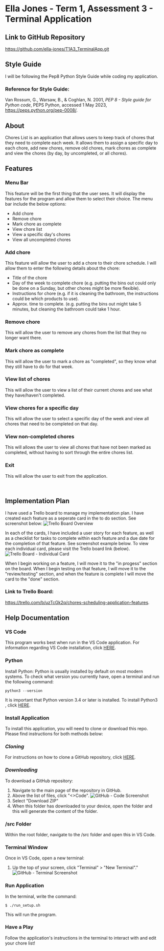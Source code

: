 # **Ella Jones - Term 1, Assessment 3 - Terminal Application**

## **Link to GitHub Repository**
https://github.com/ella-jones/T1A3_TerminalApp.git

## **Style Guide**
I will be following the Pep8 Python Style Guide while coding my application. 

### Reference for Style Guide:
Van Rossum, G., Warsaw, B., & Coghlan, N. 2001, *PEP 8 - Style guide for Python code*, PEPS Python, accessed 1 May 2023, https://peps.python.org/pep-0008/. 

## **About**
Chores List is an application that allows users to keep track of chores that they need to complete each week. It allows them to assign a specific day to each chore, add new chores, remove old chores, mark chores as complete and view the chores (by day, by uncompleted, or all chores).

## **Features**

### **Menu Bar**
This feature will be the first thing that the user sees. It will display the features for the program and allow them to select their choice. The menu bar include the below options:
* Add chore
* Remove chore
* Mark chore as complete
* View chore list
* View a specific day's chores
* View all uncompleted chores

### **Add chore**
This feature will allow the user to add a chore to their chore schedule. I will allow them to enter the following details about the chore:
* Title of the chore
* Day of the week to complete chore (e.g. putting the bins out could only be done on a Sunday, but other chores might be more flexible).
* Instructions for chore (e.g. if it is cleaning the bathroom, the instructions could be which products to use).
* Approx. time to complete. (e.g. putting the bins out might take 5 minutes, but cleaning the bathroom could take 1 hour.

### **Remove chore**
This will allow the user to remove any chores from the list that they no longer want there.


### **Mark chore as complete**
This will allow the user to mark a chore as "completed", so they know what they still have to do for that week.


### **View list of chores**
This will allow the user to view a list of their current chores and see what they have/haven't completed.


### **View chores for a specific day**
This will allow the user to select a specific day of the week and view all chores that need to be completed on that day.

### **View non-completed chores**
This will allows the user to view all chores that have not been marked as completed, without having to sort through the entire chores list.

### **Exit**
This will allow the user to exit from the application.

<br>

## **Implementation Plan**

I have used a Trello board to manage my implementation plan. I have created each feature as a seperate card in the to do section. See screenshot below:
![Trello Board Overview](./docs/screenshot5.png)

In each of the cards, I have included a user story for each feature, as well as a checklist for tasks to complete within each feature and a due date for the completion of that feature. See screenshot example below. To view each individual card, please visit the Trello board link (below).
![Trello Board - Individual Card](./docs/screenshot4.png)

When I begin working on a feature, I will move it to the "in progess" section on the board. When I begin testing on that feature, I will move it to the "review/testing" section, and when the feature is complete I will move the card to the "done" section.

### Link to Trello Board:
https://trello.com/b/uzTcGk2q/chores-scheduling-application-features. 

## **Help Documentation**

### **VS Code**
This program works best when run in the VS Code application. For information regarding VS Code installation, click [HERE](https://code.visualstudio.com/download).

### **Python**
Install Python: Python is usually installed by default on most modern systems. To check what version you currently have, open a terminal and run the following command:

```
python3 --version
```

It is important that Python version 3.4 or later is installed. To install Python3 , click [HERE](https://www.python.org/downloads/).

### **Install Application**
To install this application, you will need to clone or download this repo. Please find instructions for both methods below:

### *Cloning*
For instructions on how to clone a GitHub repository, click [HERE](https://docs.github.com/en/repositories/creating-and-managing-repositories/cloning-a-repository).

### *Downloading*
To download a GitHub repository: 
1. Navigate to the main page of the repository in GitHub. 
2. Above the list of files, click  "<>Code".
![GitHub - Code Screenshot](./docs/code_button.png)
3. Select "Download ZIP"
4. When this folder has downloaded to your device, open the folder and this will generate the content of the folder. 

### **/src Folder**
Within the root folder, navigate to the /src folder and open this in VS Code.

### **Terminal Window**
Once in VS Code, open a new terminal:
1. Up the top of your screen, click "Terminal" > "New Terminal"."
![GitHub - Terminal Screenshot](./docs/terminal.png)


### **Run Application**
In the terminal, write the command:
```
$ ./run_setup.sh
```
This will run the program.

### **Have a Play**
 Follow the application's instructions in the terminal to interact with and edit your chore list!